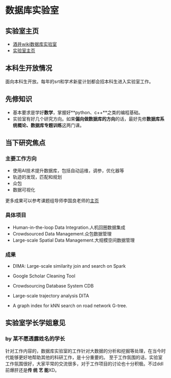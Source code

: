# **数据库实验室**

## **实验室主页**

- [酒井wiki数据库实验室](https://stu.cs.tsinghua.edu.cn/wiki/index.php?title=数据库实验室)
- [实验室主页](http://dbgroup.cs.tsinghua.edu.cn/)

## **本科生开放情况**

面向本科生开放。每年的srt和学术新星计划都会招本科生进入实验室工作。

## **先修知识**

- 基本要求是学好**数学**，掌握好**python、c++**之类的编程基础。
- 实验室有好几个研究方向。如果**偏向做数据库的方向**的话，最好先修**数据库系统概论、数据库专题训练**这两门课。

## **当下研究焦点**

### **主要工作方向**

- 使用AI技术提升数据库，包括自动运维，调参，优化器等
- 轨迹的发现，匹配和规划
- 众包
- 数据可视化

更多成果可以参考课题组导师李国良老师的[主页](http://dbgroup.cs.tsinghua.edu.cn/ligl/research_cn.html)

### **具体项目**

- Human-in-the-loop Data Integration.人机回圈数据集成
- Crowdsourced Data Management.众包数据管理
- Large-scale Spatial Data Management.大规模空间数据管理

### **成果**

- DIMA: Large-scale similarity join and search on Spark

- Google Scholar Cleaning Tool
- Crowdsourcing Database System CDB
- Large-scale trajectory analysis DITA
- A graph index for kNN search on road network G-tree.

## **实验室学长学姐意见**

### **by 某不愿透露姓名的学长**

针对工作内容的，数据库实验室的工作针对大数据的分析和挖掘等处理，在当今时代能够更好地帮助其他的科研工作，是十分重要的。
至于工作氛围的话，实验室工作氛围很好，大家平常的交流很多，对于工作项目的讨论也十分积极。不过ddl前爆肝还是**传 统 艺 能**XD。